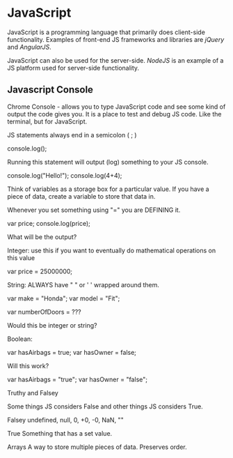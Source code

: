 # JavaScript

JavaScript is a programming language that primarily does client-side functionality. Examples of front-end JS frameworks and libraries are *jQuery* and *AngularJS*.

JavaScript can also be used for the server-side. *NodeJS* is an example of a JS platform used for server-side functionality.

## Javascript Console



Chrome Console - allows you to type JavaScript code and see some kind of output the code gives you. It is a place to test and debug JS code. Like the terminal, but for JavaScript.

JS statements always end in a semicolon ( ; )

console.log();

Running this statement will output (log) something to your JS console.

console.log("Hello!");
console.log(4+4);

Think of variables as a storage box for a particular value. If you have a piece of data, create a variable to store that data in.

Whenever you set something using "=" you are DEFINING it.

var price;
console.log(price); 

What will be the output?

Integer: use this if you want to eventually do mathematical operations on this value

var price = 25000000; 

String: ALWAYS have " " or ' ' wrapped around them.

var make = "Honda";
var model = "Fit";

var numberOfDoors = ???  

Would this be integer or string?

Boolean:

var hasAirbags = true;
var hasOwner = false;

Will this work?

var hasAirbags = "true";
var hasOwner = "false";

Truthy and Falsey

Some things JS considers False and other things JS considers True.

Falsey
undefined, null, 0, +0, -0, NaN, ""

True
Something that has a set value.

Arrays
A way to store multiple pieces of data. Preserves order.